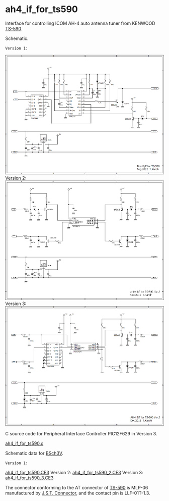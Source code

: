 # ah4_if_for_ts590
Interface for controlling ICOM AH-4 auto antenna tuner from KENWOOD [TS-590](http://www.kenwood.com/usa/com/amateur/ts-590sg/ "TS-590").

Schematic.

    Version 1: 
   ![ah4_if_for_ts590.PNG](ah4_if_for_ts590.PNG)
    Version 2: 
   ![ah4_if_for_ts590_2.PNG](ah4_if_for_ts590_2.PNG)
    Version 3: 
   ![ah4_if_for_ts590_3.PNG](ah4_if_for_ts590_3.PNG)

C source code for Peripheral Interface Controller PIC12F629 in Version 3.

   [ah4_if_for_ts590.c](ah4_if_for_ts590.c)

Schematic data for [BSch3V](https://www.suigyodo.com/online/schsoft.htm "BSch3V").

    Version 1: 
   [ah4_if_for_ts590.CE3](ah4_if_for_ts590.CE3)
    Version 2:
   [ah4_if_for_ts590_2.CE3](ah4_if_for_ts590_2.CE3)
    Version 3:
   [ah4_if_for_ts590_3.CE3](ah4_if_for_ts590_3.CE3)

The connector conforming to the AT connector of [TS-590](http://www.kenwood.com/usa/com/amateur/ts-590sg/ "TS-590") is MLP-06 manufactured by [J.S.T. Connector](http://www.jst-mfg.com/index_e.php "J.S.T. Connector"), and the contact pin is LLF-01T-1.3.
